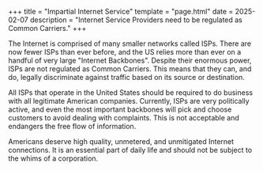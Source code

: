 +++
title = "Impartial Internet Service"
template = "page.html"
date = 2025-02-07
description = "Internet Service Providers need to be regulated as Common Carriers."
+++

The Internet is comprised of many smaller networks called ISPs. There are now fewer ISPs than ever before, and the US relies more than ever on a handful of very large "Internet Backbones". Despite their enormous power, ISPs are not regulated as Common Carriers. This means that they can, and do, legally discriminate against traffic based on its source or destination.

All ISPs that operate in the United States should be required to do business with all legitimate American companies. Currently, ISPs are very politically active, and even the most important backbones will pick and choose customers to avoid dealing with complaints. This is not acceptable and endangers the free flow of information.

Americans deserve high quality, unmetered, and unmitigated Internet connections. It is an essential part of daily life and should not be subject to the whims of a corporation.
